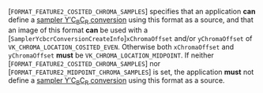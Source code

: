 [`FORMAT_FEATURE2_COSITED_CHROMA_SAMPLES`] specifies that an
application  **can**  define a [sampler Y′C<sub>B</sub>C<sub>R</sub>
conversion](https://www.khronos.org/registry/vulkan/specs/1.3-extensions/html/vkspec.html#samplers-YCbCr-conversion) using this format as a source, and that an image of this
format  **can**  be used with a [`SamplerYcbcrConversionCreateInfo`]`xChromaOffset` and/or `yChromaOffset` of
`VK_CHROMA_LOCATION_COSITED_EVEN`.
Otherwise both `xChromaOffset` and `yChromaOffset` **must**  be
`VK_CHROMA_LOCATION_MIDPOINT`.
If neither [`FORMAT_FEATURE2_COSITED_CHROMA_SAMPLES`] nor
[`FORMAT_FEATURE2_MIDPOINT_CHROMA_SAMPLES`] is set, the
application  **must**  not define a [sampler
Y′C<sub>B</sub>C<sub>R</sub> conversion](https://www.khronos.org/registry/vulkan/specs/1.3-extensions/html/vkspec.html#samplers-YCbCr-conversion) using this format as a source.